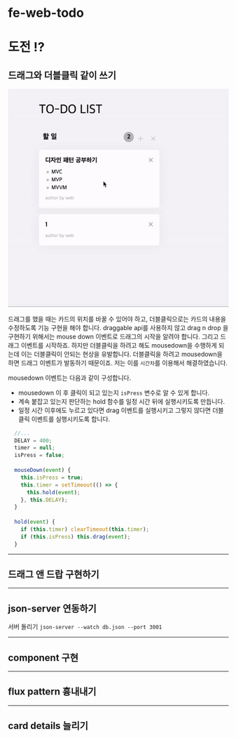# fe-web-todo

# 도전 ⁉️

## 드래그와 더블클릭 같이 쓰기

![](./gif/dblclickNdrag.gif)

드래그를 했을 때는 카드의 위치를 바꿀 수 있어야 하고, 더블클릭으로는 카드의 내용을 수정하도록 기능 구현을 해야 합니다. draggable api를 사용하지 않고 drag n drop 을 구현하기 위해서는 mouse down 이벤트로 드래그의 시작을 알려야 합니다. 그리고 드래그 이벤트를 시작하죠. 하지만 더블클릭을 하려고 해도 mousedown을 수행하게 되는데 이는 더블클릭이 안되는 현상을 유발합니다. 더블클릭을 하려고 mousedown을 하면 드래그 이벤트가 발동하기 때문이죠. 저는 이를 `시간차`를 이용해서 해결하였습니다.

mousedown 이벤트는 다음과 같이 구성합니다.

- mousedown 이 후 클릭이 되고 있는지 `isPress` 변수로 알 수 있게 합니다.
- 계속 붙잡고 있는지 판단하는 hold 함수를 일정 시간 뒤에 실행시키도록 만듭니다.
- 일정 시간 이후에도 누르고 있다면 drag 이벤트를 실행시키고 그렇지 않다면 더블클릭 이벤트를 실행시키도록 합니다.

```js
  //...
  DELAY = 400;
  timer = null;
  isPress = false;

  mouseDown(event) {
    this.isPress = true;
    this.timer = setTimeout(() => {
      this.hold(event);
    }, this.DELAY);
  }

  hold(event) {
    if (this.timer) clearTimeout(this.timer);
    if (this.isPress) this.drag(event);
  }
```

---

## 드래그 앤 드랍 구현하기

---

## json-server 연동하기

서버 돌리기 `json-server --watch db.json --port 3001`

---

## component 구현

---

## flux pattern 흉내내기

---

## card details 늘리기
